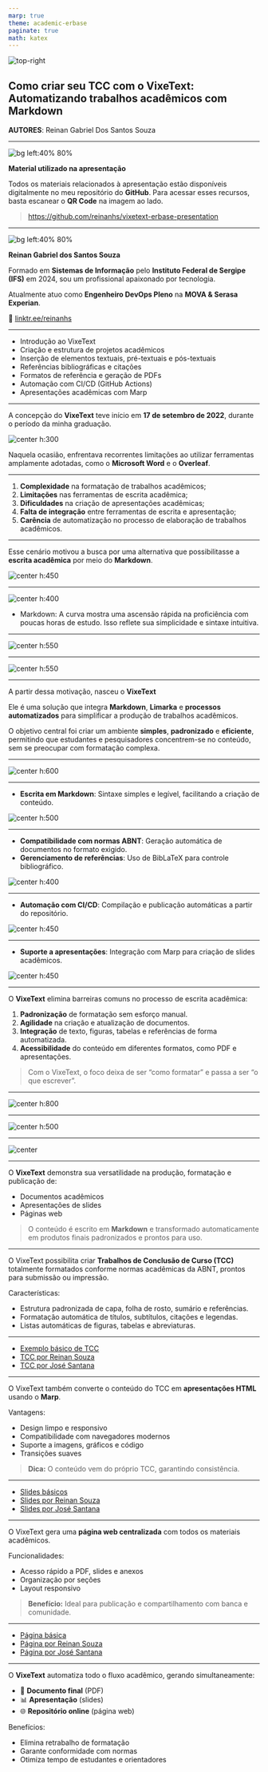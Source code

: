 ```yaml
---
marp: true
theme: academic-erbase
paginate: true
math: katex
---
```


<!-- _class: lead -->

![top-right](https://i.imgur.com/aG9Btbp.png)

## Como criar seu TCC com o VixeText: Automatizando trabalhos acadêmicos com Markdown

**AUTORES**: Reinan Gabriel Dos Santos Souza

<!-- _footer: '13 de agosto de 2025' -->

---

![bg left:40% 80%](https://www.qrtag.net/api/qr_1280.png?url=https://github.com/ReinanHS/vixetext-erbase-presentation)

**Material utilizado na apresentação**

Todos os materiais relacionados à apresentação estão disponíveis digitalmente no meu repositório do **GitHub**. Para acessar esses recursos, basta escanear o **QR Code** na imagem ao lado.

> https://github.com/reinanhs/vixetext-erbase-presentation

---

![bg left:40% 80%](https://avatars.githubusercontent.com/u/28494067?v=4)

**Reinan Gabriel dos Santos Souza**

Formado em **Sistemas de Informação** pelo **Instituto Federal de Sergipe (IFS)** em 2024, sou um profissional apaixonado por tecnologia.

Atualmente atuo como **Engenheiro DevOps Pleno** na **MOVA & Serasa Experian**.

🔗 [linktr.ee/reinanhs](https://linktr.ee/reinanhs)

---

<!-- _header: Sumário -->

- Introdução ao VixeText
- Criação e estrutura de projetos acadêmicos
- Inserção de elementos textuais, pré-textuais e pós-textuais
- Referências bibliográficas e citações
- Formatos de referência e geração de PDFs
- Automação com CI/CD (GitHub Actions)
- Apresentações acadêmicas com Marp

---

<!-- _header: Introdução ao VixeText -->

A concepção do **VixeText** teve início em **17 de setembro de 2022**, durante o período da minha graduação.

![center h:300](https://raw.githubusercontent.com/ReinanHS/vixetext-erbase-presentation/refs/heads/master/img/exemplo-do-primeiro-commit.png)

Naquela ocasião, enfrentava recorrentes limitações ao utilizar ferramentas amplamente adotadas, como o **Microsoft Word** e o **Overleaf**. 

---

<!-- _header: Problemas principais identificados naquele período -->

1. **Complexidade** na formatação de trabalhos acadêmicos;
1. **Limitações** nas ferramentas de escrita acadêmica;
1. **Dificuldades** na criação de apresentações acadêmicas;
1. **Falta de integração** entre ferramentas de escrita e apresentação;
1. **Carência** de automatização no processo de elaboração de trabalhos acadêmicos.

---

Esse cenário motivou a busca por uma alternativa que possibilitasse a **escrita acadêmica** por meio do **Markdown**.

![center h:450](https://raw.githubusercontent.com/ReinanHS/vixetext-erbase-presentation/refs/heads/master/img/exemplo-do-uso-markdown.png)

---

<!-- _header: Gráfico comparando a curva de aprendizado entre Markdown e LaTeX -->

![center h:400](https://raw.githubusercontent.com/ReinanHS/vixetext-erbase-presentation/refs/heads/master/img/grafico-markdown-latex.png)

- Markdown: A curva mostra uma ascensão rápida na proficiência com poucas horas de estudo. Isso reflete sua simplicidade e sintaxe intuitiva.

---

<!-- _header: Exemplo de código em LaTeX -->

![center h:550](https://raw.githubusercontent.com/ReinanHS/vixetext-erbase-presentation/refs/heads/master/img/exemplo-de-codigo-latex.png)

---

<!-- _header: Exemplo de código em Markdown -->

![center h:550](https://raw.githubusercontent.com/ReinanHS/vixetext-erbase-presentation/refs/heads/master/img/exemplo-do-uso-markdown-2.png)

---

<!-- _header: Do conceito à ferramenta -->

A partir dessa motivação, nasceu o **VixeText** 

Ele é uma solução que integra **Markdown**, **Limarka** e **processos automatizados** para simplificar a produção de trabalhos acadêmicos.

O objetivo central foi criar um ambiente **simples**, **padronizado** e **eficiente**, permitindo que estudantes e pesquisadores concentrem-se no conteúdo, sem se preocupar com formatação complexa.

---

<!-- _header: Ilustração da integração -->

![center h:600](https://raw.githubusercontent.com/ReinanHS/vixetext-erbase-presentation/refs/heads/master/img/ilustracao-da-integracao.png)

---

<!-- _header: Características principais do VixeText -->

- **Escrita em Markdown**: Sintaxe simples e legível, facilitando a criação de conteúdo.

![center h:500](https://raw.githubusercontent.com/ReinanHS/vixetext-erbase-presentation/refs/heads/master/img/exemplo-de-uso-vscode.png)

---

<!-- _header: Características principais do VixeText -->

- **Compatibilidade com normas ABNT**: Geração automática de documentos no formato exigido.
- **Gerenciamento de referências**: Uso de BibLaTeX para controle bibliográfico.

![center h:400](https://raw.githubusercontent.com/ReinanHS/vixetext-erbase-presentation/refs/heads/master/img/exemplo-de-caracteristicas.png)

---

<!-- _header: Características principais do VixeText -->

- **Automação com CI/CD**: Compilação e publicação automáticas a partir do repositório.

![center h:450](https://raw.githubusercontent.com/ReinanHS/vixetext-erbase-presentation/refs/heads/master/img/exemplo-de-automacao-ci-cd.png)

---

<!-- _header: Características principais do VixeText -->

- **Suporte a apresentações**: Integração com Marp para criação de slides acadêmicos.

![center h:450](https://raw.githubusercontent.com/ReinanHS/vixetext-erbase-presentation/refs/heads/master/img/exemplo-vetor.png)

---

<!-- _header: Benefícios para o usuário -->

O **VixeText** elimina barreiras comuns no processo de escrita acadêmica:

1. **Padronização** de formatação sem esforço manual.
2. **Agilidade** na criação e atualização de documentos.
3. **Integração** de texto, figuras, tabelas e referências de forma automatizada.
4. **Acessibilidade** do conteúdo em diferentes formatos, como PDF e apresentações.

> Com o VixeText, o foco deixa de ser “como formatar” e passa a ser “o que escrever”.

---

<!-- _header: Benefícios para o usuário -->

![center h:800](https://raw.githubusercontent.com/ReinanHS/vixetext-erbase-presentation/refs/heads/master/img/exemplo-de-controle-de-versao.png)

---

<!-- _header: Benefícios para o usuário -->

![center h:500](https://raw.githubusercontent.com/ReinanHS/vixetext-erbase-presentation/refs/heads/master/img/exemplo-gerenciamento-das-atividades-pelo-kanban.png)

---

<!-- _header: Comparação de ferramentas -->

![center](https://raw.githubusercontent.com/ReinanHS/vixetext-erbase-presentation/refs/heads/master/img/markdown-image-779812.png)

---

<!-- _header: Exemplos práticos com o VixeText -->

O **VixeText** demonstra sua versatilidade na produção, formatação e publicação de:

- Documentos acadêmicos
- Apresentações de slides
- Páginas web  

> O conteúdo é escrito em **Markdown** e transformado automaticamente em produtos finais padronizados e prontos para uso.

---

<!-- _header: Exemplo de TCC -->

O VixeText possibilita criar **Trabalhos de Conclusão de Curso (TCC)** totalmente formatados conforme normas acadêmicas da ABNT, prontos para submissão ou impressão.

Características:

- Estrutura padronizada de capa, folha de rosto, sumário e referências.
- Formatação automática de títulos, subtítulos, citações e legendas.
- Listas automáticas de figuras, tabelas e abreviaturas.

---

<!-- _header: Exemplos de TCC -->

- [Exemplo básico de TCC](https://vixetext.github.io/vixetext-template/assets/files/titulo-do-trabalho.pdf)
- [TCC por Reinan Souza](https://reinanhs.github.io/tcc-bsi-ifs/assets/files/automatizacao-e-padronizacao-da-escrita-academica-com-limarka-e-marp-um-estudo-de-caso-para-o-ifs.pdf)
- [TCC por José Santana](https://apolos7.github.io/sentilytics-tcc/assets/files/sentilytics-analise-automatizada-de-sentimentos-em-redes-sociais.pdf)

---

<!-- _header: Apresentações de slides -->

O VixeText também converte o conteúdo do TCC em **apresentações HTML** usando o **Marp**.

Vantagens:

- Design limpo e responsivo
- Compatibilidade com navegadores modernos
- Suporte a imagens, gráficos e código
- Transições suaves

> **Dica:** O conteúdo vem do próprio TCC, garantindo consistência.

---

<!-- _header: Exemplos de slides -->

- [Slides básicos](https://vixetext.github.io/vixetext-template/slide)
- [Slides por Reinan Souza](https://reinanhs.github.io/tcc-bsi-ifs/slide)
- [Slides por José Santana](https://apolos7.github.io/sentilytics-tcc/slide)

---

<!-- _header: Página web do trabalho -->

O VixeText gera uma **página web centralizada** com todos os materiais acadêmicos.

Funcionalidades:

- Acesso rápido a PDF, slides e anexos
- Organização por seções
- Layout responsivo

> **Benefício:** Ideal para publicação e compartilhamento com banca e comunidade.

---

<!-- _header: Exemplos de páginas web -->

- [Página básica](https://vixetext.github.io/vixetext-template/)
- [Página por Reinan Souza](https://reinanhs.github.io/tcc-bsi-ifs/)
- [Página por José Santana](https://apolos7.github.io/sentilytics-tcc/)

---

<!-- _header: Considerações -->

O **VixeText** automatiza todo o fluxo acadêmico, gerando simultaneamente:

- 📄 **Documento final** (PDF)
- 📊 **Apresentação** (slides)
- 🌐 **Repositório online** (página web)

Benefícios:

- Elimina retrabalho de formatação
- Garante conformidade com normas
- Otimiza tempo de estudantes e orientadores
